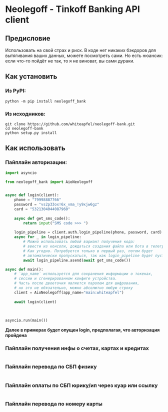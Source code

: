 # Neolegoff - Tinkoff Banking API client

## Предисловие

Использовать на свой страх и риск. В коде нет никаких бэкдоров для вытягивания ваших данных,
можете посмотреть сами. Но есть нюансик: если что-то пойдёт не так, то я не виноват, вы сами дураки.

## Как установить

### Из PyPI:

```shell
python -m pip install neolegoff_bank
```

### Из исходников:

```shell
git clone https://github.com/whiteapfel/neolegoff-bank.git
cd neolegoff-bank
python setup.py install
```

## Как использовать

### Пайплайн авторизации:

```python
import asyncio

from neolegoff_bank import AioNeolegoff


async def login(client):
    phone = "79998887766"
    password = "vs2p33ox!6x_vma_!y9xjw6gz"
    card = "5321304044087960"
    
    async def get_sms_code():
        return input("SMS code >>> ")
    
    login_pipeline = client.auth.login_pipeline(phone, password, card)
    async for _ in login_pipeline:
        # Можно использовать любой вариант получения кода:
        # ввести из консоли, дождаться создания файла или бота в телеграме.
        # Как угодно. Потребуется только в первый раз, потом будет
        # автоматически пропускаться, так как login_pipeline будет пустым
        await login_pipeline.asend(await get_sms_code())  

async def main():
    # `app_name` используется для сохранения информации о токенах,
    # сессии и сгенерированном конфиге устройства.
    # Часть после двоеточия является паролем для шифрования,
    # но это не обязательно, можно абсолютно любую строку
    client = AioNeolegoff(app_name="main:whiteapfel")
    
    await login(client)
    
    
    
asyncio.run(main())
```
**Далее в примерах будет опущен login, предполагая, что авторизация пройдена**

### Пайплайн получения инфы о счетах, картах и кредитах

```python

```

### Пайплайн перевода по СБП физику

```python

```

### Пайплайн оплаты по СБП юрику/ип через куар или ссылку

```python

```

### Пайплайн перевода по номеру карты

```python

```
